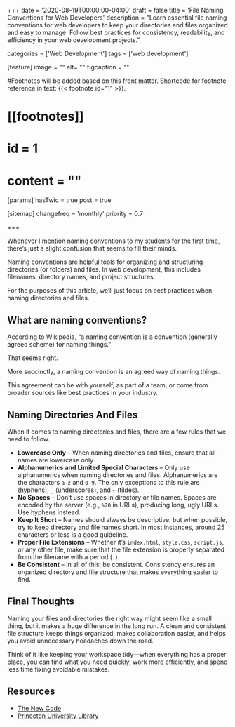 +++
date = '2020-08-19T00:00:00-04:00'
draft = false
title = 'File Naming Conventions for Web Developers'
description = "Learn essential file naming conventions for web developers to keep your directories and files organized and easy to manage. Follow best practices for consistency, readability, and efficiency in your web development projects."

categories = ['Web Development']
tags = ['web development']

[feature]
  image = ""
  alt= ""
  figcaption = ""

#Footnotes will be added based on this front matter. Shortcode for footnote reference in text: {{< footnote id="1" >}}.

# [[footnotes]]
#   id = 1
#   content = ""

[params]
	hasTwic = true
	post = true


[sitemap]
  changefreq = 'monthly'
  priority = 0.7


+++

Whenever I mention naming conventions to my students for the first time, there’s just a slight confusion that seems to fill their minds.  

Naming conventions are helpful tools for organizing and structuring directories (or folders) and files. In web development, this includes filenames, directory names, and project structures.  

For the purposes of this article, we’ll just focus on best practices when naming directories and files.  

## What are naming conventions?  

According to Wikipedia, “a naming convention is a convention (generally agreed scheme) for naming things.”  

That seems right.  

More succinctly, a naming convention is an agreed way of naming things.  

This agreement can be with yourself, as part of a team, or come from broader sources like best practices in your industry.  

## Naming Directories And Files  

When it comes to naming directories and files, there are a few rules that we need to follow.  

- **Lowercase Only** – When naming directories and files, ensure that all names are lowercase only.  
- **Alphanumerics and Limited Special Characters** – Only use alphanumerics when naming directories and files. Alphanumerics are the characters `a-z` and `0-9`. The only exceptions to this rule are `-` (hyphens), `_` (underscores), and `~` (tildes).  
- **No Spaces** – Don’t use spaces in directory or file names. Spaces are encoded by the server (e.g., `%20` in URLs), producing long, ugly URLs. Use hyphens instead.  
- **Keep It Short** – Names should always be descriptive, but when possible, try to keep directory and file names short. In most instances, around 25 characters or less is a good guideline.  
- **Proper File Extensions** – Whether it’s `index.html`, `style.css`, `script.js`, or any other file, make sure that the file extension is properly separated from the filename with a period (`.`).  
- **Be Consistent** – In all of this, be consistent. Consistency ensures an organized directory and file structure that makes everything easier to find.  

## Final Thoughts  

Naming your files and directories the right way might seem like a small thing, but it makes a huge difference in the long run. A clean and consistent file structure keeps things organized, makes collaboration easier, and helps you avoid unnecessary headaches down the road.

Think of it like keeping your workspace tidy—when everything has a proper place, you can find what you need quickly, work more efficiently, and spend less time fixing avoidable mistakes. 

## Resources  

- [The New Code](https://web.archive.org/web/20220607172954/https://thenewcode.com/30/HTML-Naming-Conventions-and-File-Management)  
- [Princeton University Library](https://web.archive.org/web/20220607172954/https://libguides.princeton.edu/c.php?g=102546&p=930626)  
